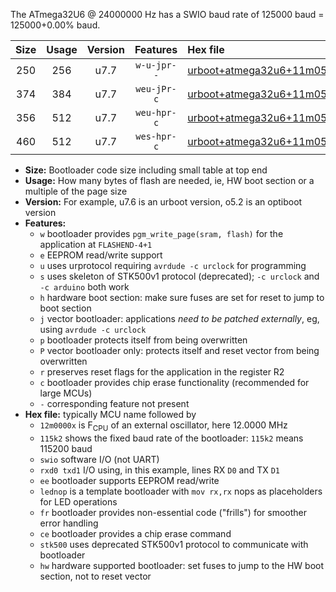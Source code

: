 The ATmega32U6 @ 24000000 Hz has a SWIO baud rate of 125000 baud = 125000+0.00% baud.

|Size|Usage|Version|Features|Hex file|
|:-:|:-:|:-:|:-:|:--|
|250|256|u7.7|`w-u-jpr--`|[urboot+atmega32u6+11m0592x+++57k6_swio_rxb0_txb1_lednop.hex](https://raw.githubusercontent.com/stefanrueger/urboot.hex/main/mcus/atmega32u6/external_oscillator/fcpu+11m0592_Hz/br+++57k6_bps/urboot+atmega32u6+11m0592x+++57k6_swio_rxb0_txb1_lednop.hex)|
|374|384|u7.7|`weu-jPr-c`|[urboot+atmega32u6+11m0592x+++57k6_swio_rxb0_txb1_ee_lednop_fr_ce.hex](https://raw.githubusercontent.com/stefanrueger/urboot.hex/main/mcus/atmega32u6/external_oscillator/fcpu+11m0592_Hz/br+++57k6_bps/urboot+atmega32u6+11m0592x+++57k6_swio_rxb0_txb1_ee_lednop_fr_ce.hex)|
|356|512|u7.7|`weu-hpr-c`|[urboot+atmega32u6+11m0592x+++57k6_swio_rxb0_txb1_ee_lednop_fr_ce_hw.hex](https://raw.githubusercontent.com/stefanrueger/urboot.hex/main/mcus/atmega32u6/external_oscillator/fcpu+11m0592_Hz/br+++57k6_bps/urboot+atmega32u6+11m0592x+++57k6_swio_rxb0_txb1_ee_lednop_fr_ce_hw.hex)|
|460|512|u7.7|`wes-hpr-c`|[urboot+atmega32u6+11m0592x+++57k6_swio_rxb0_txb1_ee_lednop_fr_ce_stk500_hw.hex](https://raw.githubusercontent.com/stefanrueger/urboot.hex/main/mcus/atmega32u6/external_oscillator/fcpu+11m0592_Hz/br+++57k6_bps/urboot+atmega32u6+11m0592x+++57k6_swio_rxb0_txb1_ee_lednop_fr_ce_stk500_hw.hex)|

- **Size:** Bootloader code size including small table at top end
- **Usage:** How many bytes of flash are needed, ie, HW boot section or a multiple of the page size
- **Version:** For example, u7.6 is an urboot version, o5.2 is an optiboot version
- **Features:**
  + `w` bootloader provides `pgm_write_page(sram, flash)` for the application at `FLASHEND-4+1`
  + `e` EEPROM read/write support
  + `u` uses urprotocol requiring `avrdude -c urclock` for programming
  + `s` uses skeleton of STK500v1 protocol (deprecated); `-c urclock` and `-c arduino` both work
  + `h` hardware boot section: make sure fuses are set for reset to jump to boot section
  + `j` vector bootloader: applications *need to be patched externally*, eg, using `avrdude -c urclock`
  + `p` bootloader protects itself from being overwritten
  + `P` vector bootloader only: protects itself and reset vector from being overwritten
  + `r` preserves reset flags for the application in the register R2
  + `c` bootloader provides chip erase functionality (recommended for large MCUs)
  + `-` corresponding feature not present
- **Hex file:** typically MCU name followed by
  + `12m0000x` is F<sub>CPU</sub> of an external oscillator, here 12.0000 MHz
  + `115k2` shows the fixed baud rate of the bootloader: `115k2` means 115200 baud
  + `swio` software I/O (not UART)
  + `rxd0 txd1` I/O using, in this example, lines RX `D0` and TX `D1`
  + `ee` bootloader supports EEPROM read/write
  + `lednop` is a template bootloader with `mov rx,rx` nops as placeholders for LED operations
  + `fr` bootloader provides non-essential code ("frills") for smoother error handling
  + `ce` bootloader provides a chip erase command
  + `stk500` uses deprecated STK500v1 protocol to communicate with bootloader
  + `hw` hardware supported bootloader: set fuses to jump to the HW boot section, not to reset vector
